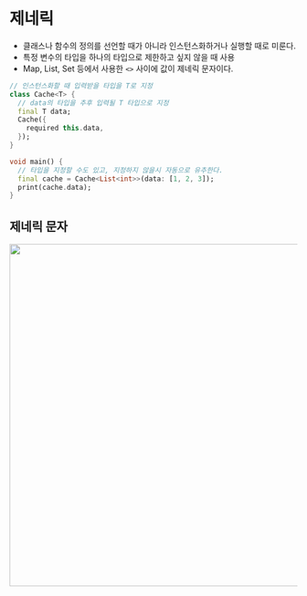 # 제네릭

- 클래스나 함수의 정의를 선언할 때가 아니라 인스턴스화하거나 실행할 때로 미룬다.
- 특정 변수의 타입을 하나의 타입으로 제한하고 싶지 않을 때 사용
- Map, List, Set 등에서 사용한 `<>` 사이에 값이 제네릭 문자이다.

```dart
// 인스턴스화할 때 입력받을 타입을 T로 지정
class Cache<T> {
  // data의 타입을 추후 입력될 T 타입으로 지정
  final T data;
  Cache({
    required this.data,
  });
}

void main() {
  // 타입을 지정할 수도 있고, 지정하지 않을시 자동으로 유추한다.
  final cache = Cache<List<int>>(data: [1, 2, 3]);
  print(cache.data);
}
```

## 제네릭 문자

<center><img src="https://github.com/DainoJung/docusaurus_blog/assets/117745618/b1f9e3cc-b3aa-461f-9944-840ac2df7f28" width="600"/></center>